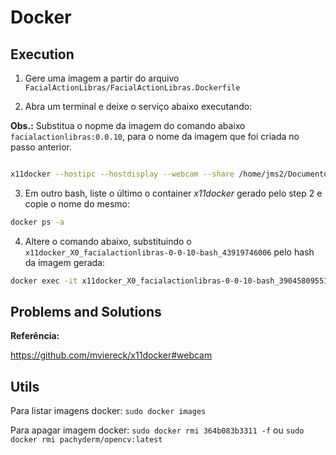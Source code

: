 # Docker

## Execution

1. Gere uma imagem a partir do arquivo ```FacialActionLibras/FacialActionLibras.Dockerfile```

2. Abra um terminal e deixe o serviço abaixo executando:

**Obs.:** Substitua o nopme da imagem do comando abaixo ```facialactionlibras:0.0.10```, para o nome da imagem que foi criada no passo anterior.

~~~bash

x11docker --hostipc --hostdisplay --webcam --share /home/jms2/Documentos/projetos/libras/FacialActionLibras facialactionlibras:0.0.10 bash

~~~

3. Em outro bash, liste o último o container *x11docker* gerado pelo step 2 e copie o nome do mesmo: 

~~~bash
docker ps -a
~~~

4. Altere o comando abaixo, substituindo o ```x11docker_X0_facialactionlibras-0-0-10-bash_43919746006``` pelo hash da imagem gerada:

~~~bash
docker exec -it x11docker_X0_facialactionlibras-0-0-10-bash_39045809551 bash
~~~

## Problems and Solutions

**Referência:**

https://github.com/mviereck/x11docker#webcam


## Utils

Para listar imagens docker:
```sudo docker images```

Para apagar imagem docker:
```sudo docker rmi 364b083b3311 -f```
ou
```sudo docker rmi pachyderm/opencv:latest```
